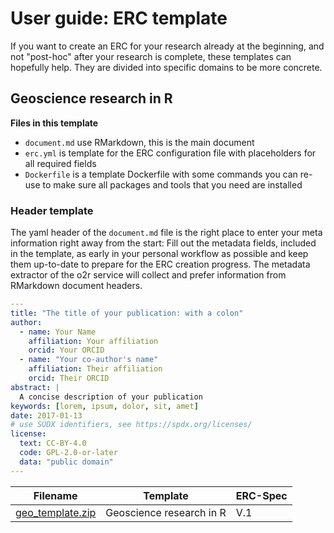# User guide: ERC template

If you want to create an ERC for your research already at the beginning, and not "post-hoc" after your research is complete, these templates can hopefully help.
They are divided into specific domains to be more concrete.

## Geoscience research in R

**Files in this template**

- `document.md` use RMarkdown, this is the main document
- `erc.yml` is template for the ERC configuration file with placeholders for all required fields
- `Dockerfile` is a template Dockerfile with some commands you can re-use to make sure all packages and tools that you need are installed

### Header template

The yaml header of the `document.md` file is the right place to enter your meta information right away from the start: Fill out the metadata fields, included in the template, as early in your personal workflow as possible and keep them up-to-date to prepare for the ERC creation progress. The metadata extractor of the o2r service will collect and prefer information from RMarkdown document headers.

```yml
---
title: "The title of your publication: with a colon"
author:
  - name: Your Name
    affiliation: Your affiliation
    orcid: Your ORCID
  - name: "Your co-author's name"
    affiliation: Their affiliation
    orcid: Their ORCID
abstract: |
  A concise description of your publication
keywords: [lorem, ipsum, dolor, sit, amet]
date: 2017-01-13
# use SÜDX identifiers, see https://spdx.org/licenses/
license:
  text: CC-BY-4.0
  code: GPL-2.0-or-later
  data: "public domain"
---
```

**Filename** | **Template** | **ERC-Spec** 
------ | ------ | ------ |
[geo_template.zip](https://github.com/o2r-project/erc-spec/blob/master/templates/geo/geo_template.zip) | Geoscience research in R | V.1
